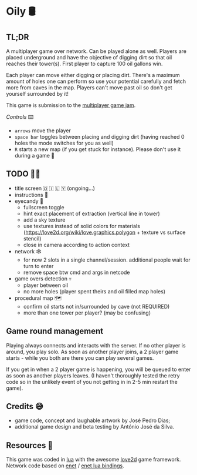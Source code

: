 # Oily 🛢

## TL;DR

A multiplayer game over network. Can be played alone as well.
Players are placed underground and have the objective of digging dirt so that oil reaches their tower(s).
First player to capture 100 oil gallons win.

Each player can move either digging or placing dirt.
There's a maximum amount of holes one can perform so use your potential carefully and fetch more from caves in the map.
Players can't move past oil so don't get yourself surrounded by it!

This game is submission to the [multiplayer game jam](https://itch.io/jam/multiplayer-jam).

_Controls_ ⌨️

- `arrows` move the player
- `space bar` toggles between placing and digging dirt (having reached 0 holes the mode switches for you as well)
- `R` starts a new map (if you get stuck for instance). Please don't use it during a game 🙏

## TODO 🧑‍🍳

- title screen 🇴 🇮 🇱 🇾 (ongoing...)
- instructions 📃
- eyecandy 🌈
  - fullscreen toggle
  - hint exact placement of extraction (vertical line in tower)
  - add a sky texture
  - use textures instead of solid colors for materials (https://love2d.org/wiki/love.graphics.polygon + texture vs surface stencil)
  - close in camera according to action context
- network 🕸
  - for now 2 slots in a single channel/session. additional people wait for turn to enter
  - remove space btw cmd and args in netcode
- game overs detection 💀
  - player between oil
  - no more holes (player spent theirs and oil filled map holes)
- procedural map 🗺
  - confirm oil starts not in/surrounded by cave (not REQUIRED)
  - more than one tower per player? (may be confusing)

## Game round management

Playing always connects and interacts with the server. If no other player is around, you play solo. As soon as another player joins, a 2 player game starts - while you both are there you can play several games.

If you get in when a 2 player game is happening, you will be queued to enter as soon as another players leaves.
(I haven't thoroughly tested the retry code so in the unlikely event of you not getting in in 2-5 min restart the game).

## Credits 😅

- game code, concept and laughable artwork by José Pedro Dias;
- additional game design and beta testing by António José da Silva.

## Resources 📖

This game was coded in [lua](http://www.lua.org/) with the awesome [love2d](https://love2d.org/) game framework.  
Network code based on [enet](http://enet.bespin.org/) / [enet lua bindings](https://leafo.net/lua-enet/).
